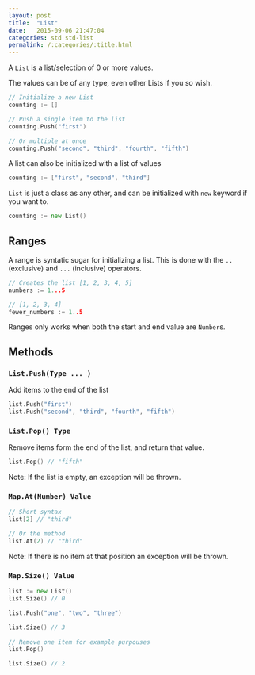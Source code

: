 ```yaml
---
layout: post
title:  "List"
date:   2015-09-06 21:47:04
categories: std std-list
permalink: /:categories/:title.html
---
```


A `List` is a list/selection of 0 or more values.

The values can be of any type, even other Lists if you so wish.

~~~go
// Initialize a new List
counting := []

// Push a single item to the list
counting.Push("first")

// Or multiple at once
counting.Push("second", "third", "fourth", "fifth")
~~~

A list can also be initialized with a list of values

~~~go
counting := ["first", "second", "third"]
~~~

`List` is just a class as any other, and can be initialized with `new` keyword if you want to.

~~~go
counting := new List()
~~~

## Ranges

A range is syntatic sugar for initializing a list. This is done with the `..` (exclusive) and `...` (inclusive) operators.

~~~go
// Creates the list [1, 2, 3, 4, 5]
numbers := 1...5

// [1, 2, 3, 4]
fewer_numbers := 1..5
~~~

Ranges only works when both the start and end value are `Number`s.

## Methods

### `List.Push(Type ... )`

Add items to the end of the list

~~~go
list.Push("first")
list.Push("second", "third", "fourth", "fifth")
~~~

### `List.Pop() Type`

Remove items form the end of the list, and return that value.

~~~go
list.Pop() // "fifth"
~~~

Note: If the list is empty, an exception will be thrown.

### `Map.At(Number) Value`

~~~go
// Short syntax
list[2] // "third"

// Or the method
list.At(2) // "third"
~~~

Note: If there is no item at that position an exception will be thrown.

### `Map.Size() Value`

~~~go
list := new List()
list.Size() // 0

list.Push("one", "two", "three")

list.Size() // 3
	
// Remove one item for example purpouses
list.Pop()

list.Size() // 2
~~~